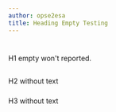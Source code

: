 ```yaml
---
author: opse2esa
title: Heading Empty Testing
---
```


#
H1 empty won't reported.
##
H2 without text
###
H3 without text
